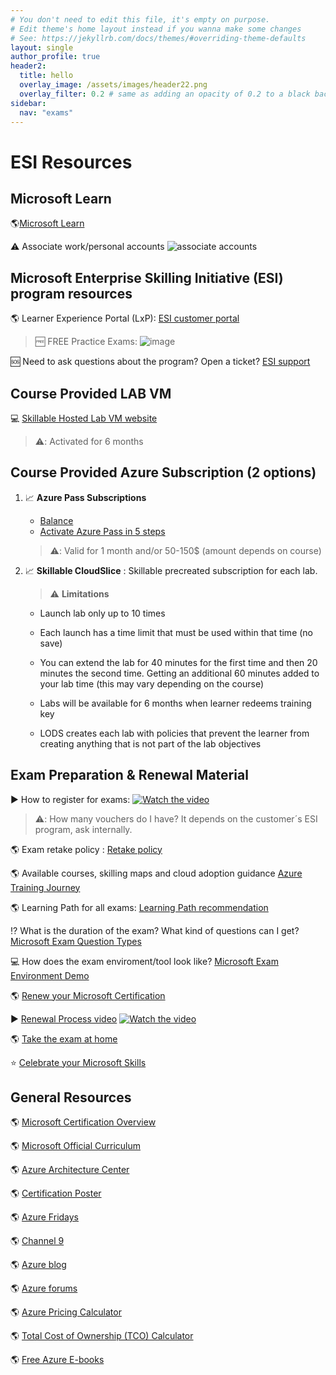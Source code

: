 ```yaml
---
# You don't need to edit this file, it's empty on purpose.
# Edit theme's home layout instead if you wanna make some changes
# See: https://jekyllrb.com/docs/themes/#overriding-theme-defaults
layout: single
author_profile: true
header2:
  title: hello
  overlay_image: /assets/images/header22.png
  overlay_filter: 0.2 # same as adding an opacity of 0.2 to a black background
sidebar:
  nav: "exams"
---
```

# ESI Resources
## Microsoft Learn
:earth_americas:[Microsoft Learn](https://learn.microsoft.com/ "Microsoft Learn")

:warning: Associate work/personal accounts
![associate accounts](assets/images/learn-accounts.png)

## Microsoft Enterprise Skilling Initiative (ESI) program resources

:earth_americas: Learner Experience Portal (LxP): [ESI customer portal](https://esi.microsoft.com/)

  > :free: FREE Practice Exams:
  ![image](https://user-images.githubusercontent.com/64772417/154690459-9113ee7e-e39b-454f-8b4c-e61b400400b9.png)

:sos: Need to ask questions about the program? Open a ticket? [ESI support](https://esisupport.microsoft.com/)

## Course Provided LAB VM
:computer: [Skillable Hosted Lab VM website](https://esi.learnondemand.net/)
  > :warning:: Activated for 6 months 

## Course Provided Azure Subscription (2 options)

1. :chart_with_upwards_trend: **Azure Pass Subscriptions** 
    - [Balance](https://www.microsoftazuresponsorships.com/balance)
    - [Activate Azure Pass in 5 steps](https://aka.ms/activatepass)
    > :warning:: Valid for 1 month and/or 50-150$ (amount depends on course)



1. :chart_with_upwards_trend: **Skillable CloudSlice** : Skillable precreated subscription for  each lab.
    > :warning: **Limitations**

    - Launch lab only up to 10 times 

    - Each launch has a time limit that must be used within that time (no save) 

    - You can extend the lab for 40 minutes for the first time and then 20 minutes the second time. Getting an additional 60 minutes added to your lab time (this may vary depending on the course) 

    - Labs will be available for 6 months when learner redeems training key 

    - LODS creates each lab with policies that prevent the learner from creating anything that is not part of the lab objectives

## Exam Preparation & Renewal Material
:arrow_forward: How to register for exams:
[![Watch the video](assets/images/video-exam-reg.png)](https://aka.ms/LxPExamDiscountVideo)

  > :warning:: How many vouchers do I have? It depends on the customer´s ESI program, ask internally.

:earth_americas: Exam retake policy : [Retake policy](https://learn.microsoft.com/en-us/certifications/exam-retake-policy#general-microsoft-certification-exam-retake-policy)

:earth_americas: Available courses, skilling maps and cloud adoption guidance [Azure Training Journey](https://aka.ms/esiAzureTrainingJourney) 

:earth_americas: Learning Path for all exams:  [Learning Path recommendation](https://aka.ms/AzureTrainCertDeck)

:interrobang: What is the duration of the exam? What kind of questions can I get? [Microsoft Exam Question Types](https://docs.microsoft.com/en-us/learn/certifications/exam-duration-question-types#question-types-on-exams)

:computer: How does the exam enviroment/tool look like? [Microsoft Exam Environment Demo](http://aka.ms/examdemo)

:earth_americas: [Renew your Microsoft Certification](https://learn.microsoft.com/en-us/certifications/renew-your-microsoft-certification)

:arrow_forward: [Renewal Process video](https://www.youtube.com/watch?v=ttuhmFHOTU8&feature=youtu.be)
[![Watch the video](assets/images/renew-cert.png)](https://www.youtube.com/watch?v=ttuhmFHOTU8)

:earth_americas: [Take the exam at home](https://www.thomasmaurer.ch/2020/03/how-to-take-a-microsoft-certification-exam-online/)

:star: [Celebrate your Microsoft Skills](https://aka.ms/CelebrateYourMicrosoftSkills)

## General Resources

:earth_americas: [Microsoft Certification Overview ](https://www.microsoft.com/certification "Microsoft Certification Overview ")

:earth_americas: [Microsoft Official Curriculum ](https://www.aka.ms/MOC "Microsoft Official Curriculum ")

:earth_americas: [Azure Architecture Center](https://www.aka.ms/architecture "Azure Architecture Center")

:earth_americas: [Certification Poster](https://www.aka.ms/TrainCertPoster "Certification Poster")

:earth_americas: [Azure Fridays](https://learn.microsoft.com/en-us/shows/azure-friday/)

:earth_americas: [Channel 9](https://channel9.msdn.com/)

:earth_americas: [Azure blog](https://azure.microsoft.com/en-us/blog/)

:earth_americas: [Azure forums](https://social.msdn.microsoft.com/Forums/enUS/home?category=windowsazureplatform)

:earth_americas: [Azure Pricing Calculator](https://azure.microsoft.com/en-in/pricing/calculator/)

:earth_americas: [Total Cost of Ownership (TCO) Calculator](https://azure.microsoft.com/en-us/pricing/tco/calculator/)

:earth_americas: [Free Azure E-books](https://azure.microsoft.com/en-us/resources/whitepapers/)
